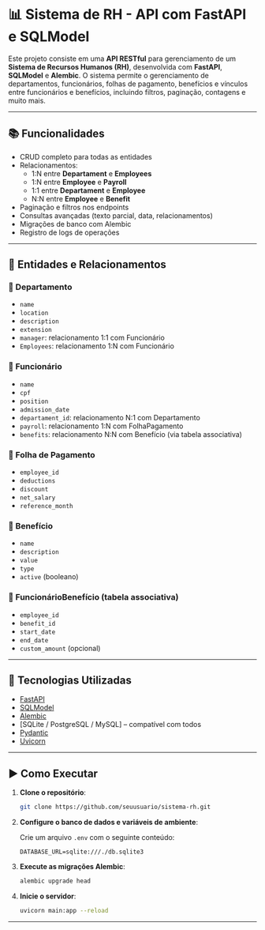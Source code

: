 # 📊 Sistema de RH - API com FastAPI e SQLModel

Este projeto consiste em uma **API RESTful** para gerenciamento de um **Sistema de Recursos Humanos (RH)**, desenvolvida com **FastAPI**, **SQLModel** e **Alembic**. O sistema permite o gerenciamento de departamentos, funcionários, folhas de pagamento, benefícios e vínculos entre funcionários e benefícios, incluindo filtros, paginação, contagens e muito mais.

---

## 📚 Funcionalidades

- CRUD completo para todas as entidades
- Relacionamentos:
  - 1:N entre **Departament** e **Employees**
  - 1:N entre **Employee** e **Payroll**
  - 1:1 entre **Departament** e **Employee**
  - N:N entre **Employee** e **Benefit**
- Paginação e filtros nos endpoints
- Consultas avançadas (texto parcial, data, relacionamentos)
- Migrações de banco com Alembic
- Registro de logs de operações

---

## 🧱 Entidades e Relacionamentos

### 🔹 Departamento
- `name`
- `location`
- `description`
- `extension`
- `manager`: relacionamento 1:1 com Funcionário  
- `Employees`: relacionamento 1:N com Funcionário

### 🔹 Funcionário
- `name`
- `cpf`
- `position`
- `admission_date`
- `departament_id`: relacionamento N:1 com Departamento
- `payroll`: relacionamento 1:N com FolhaPagamento  
- `benefits`: relacionamento N:N com Benefício (via tabela associativa)

### 🔹 Folha de Pagamento
- `employee_id`
- `deductions`
- `discount`
- `net_salary`
- `reference_month`

### 🔹 Benefício
- `name`
- `description`
- `value`
- `type`
- `active` (booleano)

### 🔹 FuncionárioBenefício (tabela associativa)
- `employee_id`
- `benefit_id`
- `start_date`
- `end_date`
- `custom_amount` (opcional)

---

## 🔧 Tecnologias Utilizadas

- [FastAPI](https://fastapi.tiangolo.com/)
- [SQLModel](https://sqlmodel.tiangolo.com/)
- [Alembic](https://alembic.sqlalchemy.org/)
- [SQLite / PostgreSQL / MySQL] – compatível com todos
- [Pydantic](https://docs.pydantic.dev/)
- [Uvicorn](https://www.uvicorn.org/)

---

## ▶️ Como Executar

1. **Clone o repositório**:
   ```bash
   git clone https://github.com/seuusuario/sistema-rh.git
   ```

2. **Configure o banco de dados e variáveis de ambiente**:

   Crie um arquivo `.env` com o seguinte conteúdo:
   ```env
   DATABASE_URL=sqlite:///./db.sqlite3
   ```

3. **Execute as migrações Alembic**:
   ```bash
   alembic upgrade head
   ```

4. **Inicie o servidor**:
   ```bash
   uvicorn main:app --reload
   ```

---

